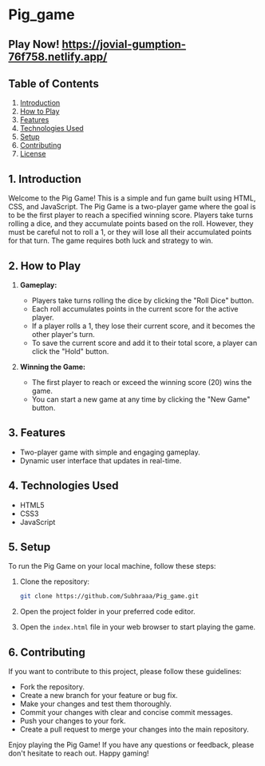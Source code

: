 # Pig_game
## Play Now! https://jovial-gumption-76f758.netlify.app/

## Table of Contents
1. [Introduction](#introduction)
2. [How to Play](#how-to-play)
3. [Features](#features)
4. [Technologies Used](#technologies-used)
5. [Setup](#setup)
6. [Contributing](#contributing)
7. [License](#license)

## 1. Introduction
Welcome to the Pig Game! This is a simple and fun game built using HTML, CSS, and JavaScript. The Pig Game is a two-player game where the goal is to be the first player to reach a specified winning score. Players take turns rolling a dice, and they accumulate points based on the roll. However, they must be careful not to roll a 1, or they will lose all their accumulated points for that turn. The game requires both luck and strategy to win.

## 2. How to Play
1. **Gameplay:**
   - Players take turns rolling the dice by clicking the "Roll Dice" button.
   - Each roll accumulates points in the current score for the active player.
   - If a player rolls a 1, they lose their current score, and it becomes the other player's turn.
   - To save the current score and add it to their total score, a player can click the "Hold" button.
   
2. **Winning the Game:**
   - The first player to reach or exceed the winning score (20) wins the game.
   - You can start a new game at any time by clicking the "New Game" button.

## 3. Features
- Two-player game with simple and engaging gameplay.
- Dynamic user interface that updates in real-time.

## 4. Technologies Used
- HTML5
- CSS3
- JavaScript

## 5. Setup
To run the Pig Game on your local machine, follow these steps:

1. Clone the repository:
   ```bash
   git clone https://github.com/Subhraaa/Pig_game.git
   ```

2. Open the project folder in your preferred code editor.

3. Open the `index.html` file in your web browser to start playing the game.

## 6. Contributing
If you want to contribute to this project, please follow these guidelines:

- Fork the repository.
- Create a new branch for your feature or bug fix.
- Make your changes and test them thoroughly.
- Commit your changes with clear and concise commit messages.
- Push your changes to your fork.
- Create a pull request to merge your changes into the main repository.


Enjoy playing the Pig Game! If you have any questions or feedback, please don't hesitate to reach out. Happy gaming!
